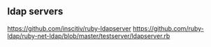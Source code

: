 


## ldap servers

https://github.com/inscitiv/ruby-ldapserver
https://github.com/ruby-ldap/ruby-net-ldap/blob/master/testserver/ldapserver.rb
